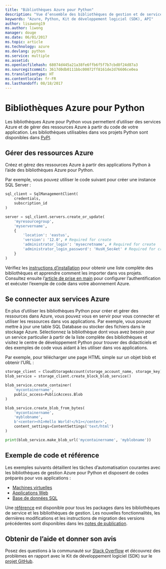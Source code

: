 ```yaml
---
title: "Bibliothèques Azure pour Python"
description: "Vue d’ensemble des bibliothèques de gestion et de service Azure pour Python"
keywords: "Azure, Python, Kit de développement logiciel (SDK), API"
author: lisawong19
ms.author: liwong
manager: douge
ms.date: 06/01/2017
ms.topic: article
ms.technology: azure
ms.devlang: python
ms.service: multiple
ms.assetid: 
ms.openlocfilehash: 68074d445a21a38fe6ffb6f5f7b7cbd8f24d87a3
ms.sourcegitcommit: 3617d0db0111bbc00072ff8161de2d76606ce0ea
ms.translationtype: HT
ms.contentlocale: fr-FR
ms.lasthandoff: 08/18/2017
---
```

# <a name="azure-libraries-for-python"></a>Bibliothèques Azure pour Python

Les bibliothèques Azure pour Python vous permettent d’utiliser des services Azure et de gérer des ressources Azure à partir du code de votre application. Les bibliothèques utilisables dans vos projets Python sont disponibles dans [PyPI](python-sdk-azure-install.md).

## <a name="manage-azure-resources"></a>Gérer des ressources Azure

Créez et gérez des ressources Azure à partir des applications Python à l’aide des bibliothèques Azure pour Python.

Par exemple, vous pouvez utiliser le code suivant pour créer une instance SQL Server :

```python
sql_client = SqlManagementClient(
    credentials,
    subscription_id
)

server = sql_client.servers.create_or_update(
    'myresourcegroup',
    'myservername',
    {
        'location': 'eastus',
        'version': '12.0', # Required for create
        'administrator_login': 'mysecretname', # Required for create
        'administrator_login_password': 'HusH_Sec4et' # Required for create
    }
)
```

Vérifiez les [instructions d’installation](python-sdk-azure-install.md) pour obtenir une liste complète des bibliothèques et apprendre comment les importer dans vos projets. Consultez ensuite l’[article de prise en main](python-sdk-azure-get-started.md) pour configurer l’authentification et exécuter l’exemple de code dans votre abonnement Azure.

## <a name="connect-to-azure-services"></a>Se connecter aux services Azure

En plus d’utiliser les bibliothèques Python pour créer et gérer des ressources dans Azure, vous pouvez vous en servir pour vous connecter et utiliser les ressources dans vos applications. Par exemple, vous pouvez mettre à jour une table SQL Database ou stocker des fichiers dans le stockage Azure. Sélectionnez la bibliothèque dont vous avez besoin pour un service particulier à partir de la liste complète des bibliothèques et visitez le centre de développement Python pour trouver des didacticiels et des exemples de code vous aidant à les utiliser dans vos applications.

Par exemple, pour télécharger une page HTML simple sur un objet blob et obtenir l’URL :

```python
storage_client = CloudStorageAccount(storage_account_name, storage_key)
blob_service = storage_client.create_block_blob_service()

blob_service.create_container(
    'mycontainername',
    public_access=PublicAccess.Blob
)

blob_service.create_blob_from_bytes(
    'mycontainername',
    'myblobname',
    b'<center><h1>Hello World!</h1></center>',
    content_settings=ContentSettings('text/html')
)

print(blob_service.make_blob_url('mycontainername', 'myblobname'))
```

## <a name="sample-code-and-reference"></a>Exemple de code et référence
Les exemples suivants détaillent les tâches d’automatisation courantes avec les bibliothèques de gestion Azure pour Python et disposent de codes préparés pour vos applications :
- [Machines virtuelles](python-sdk-azure-virtual-machine-samples.md)
- [Applications Web](python-sdk-azure-web-apps-samples.md)
- [Base de données SQL](python-sdk-azure-sql-database-samples.md)

Une [référence](/python/api/overview/azure) est disponible pour tous les packages dans les bibliothèques de service et les bibliothèques de gestion. Les nouvelles fonctionnalités, les dernières modifications et les instructions de migration des versions précédentes sont disponibles dans les [notes de publication](python-sdk-azure-release-notes.md). 

## <a name="get-help-and-give-feedback"></a>Obtenir de l’aide et donner son avis

Posez des questions à la communauté sur [Stack Overflow](http://stackoverflow.com/questions/tagged/azure-sdk-python) et découvrez des problèmes en rapport avec le Kit de développement logiciel (SDK) sur le [projet GitHub](https://github.com/Azure/azure-sdk-for-python).

